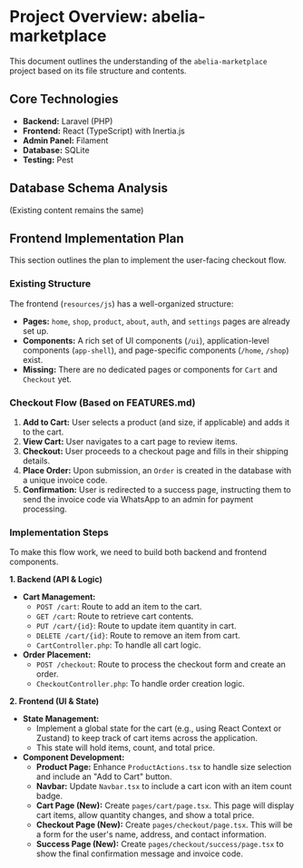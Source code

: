 # Project Overview: abelia-marketplace

This document outlines the understanding of the `abelia-marketplace` project based on its file structure and contents.

## Core Technologies

*   **Backend:** Laravel (PHP)
*   **Frontend:** React (TypeScript) with Inertia.js
*   **Admin Panel:** Filament
*   **Database:** SQLite
*   **Testing:** Pest

## Database Schema Analysis

(Existing content remains the same)

## Frontend Implementation Plan

This section outlines the plan to implement the user-facing checkout flow.

### Existing Structure

The frontend (`resources/js`) has a well-organized structure:

*   **Pages:** `home`, `shop`, `product`, `about`, `auth`, and `settings` pages are already set up.
*   **Components:** A rich set of UI components (`/ui`), application-level components (`app-shell`), and page-specific components (`/home`, `/shop`) exist.
*   **Missing:** There are no dedicated pages or components for `Cart` and `Checkout` yet.

### Checkout Flow (Based on FEATURES.md)

1.  **Add to Cart:** User selects a product (and size, if applicable) and adds it to the cart.
2.  **View Cart:** User navigates to a cart page to review items.
3.  **Checkout:** User proceeds to a checkout page and fills in their shipping details.
4.  **Place Order:** Upon submission, an `Order` is created in the database with a unique invoice code.
5.  **Confirmation:** User is redirected to a success page, instructing them to send the invoice code via WhatsApp to an admin for payment processing.

### Implementation Steps

To make this flow work, we need to build both backend and frontend components.

**1. Backend (API & Logic)**

*   **Cart Management:**
    *   `POST /cart`: Route to add an item to the cart.
    *   `GET /cart`: Route to retrieve cart contents.
    *   `PUT /cart/{id}`: Route to update item quantity in cart.
    *   `DELETE /cart/{id}`: Route to remove an item from cart.
    *   `CartController.php`: To handle all cart logic.
*   **Order Placement:**
    *   `POST /checkout`: Route to process the checkout form and create an order.
    *   `CheckoutController.php`: To handle order creation logic.

**2. Frontend (UI & State)**

*   **State Management:**
    *   Implement a global state for the cart (e.g., using React Context or Zustand) to keep track of cart items across the application.
    *   This state will hold items, count, and total price.
*   **Component Development:**
    *   **Product Page:** Enhance `ProductActions.tsx` to handle size selection and include an "Add to Cart" button.
    *   **Navbar:** Update `Navbar.tsx` to include a cart icon with an item count badge.
    *   **Cart Page (New):** Create `pages/cart/page.tsx`. This page will display cart items, allow quantity changes, and show a total price.
    *   **Checkout Page (New):** Create `pages/checkout/page.tsx`. This will be a form for the user's name, address, and contact information.
    *   **Success Page (New):** Create `pages/checkout/success/page.tsx` to show the final confirmation message and invoice code.

